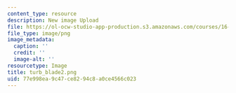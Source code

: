 ```yaml
---
content_type: resource
description: New image Upload
file: https://ol-ocw-studio-app-production.s3.amazonaws.com/courses/16-90-computational-methods-in-aerospace-engineering-spring-2014/77e998ea9c47ce8294c8a0ce4566c023_turb_blade2.png
file_type: image/png
image_metadata:
  caption: ''
  credit: ''
  image-alt: ''
resourcetype: Image
title: turb_blade2.png
uid: 77e998ea-9c47-ce82-94c8-a0ce4566c023
---
```

